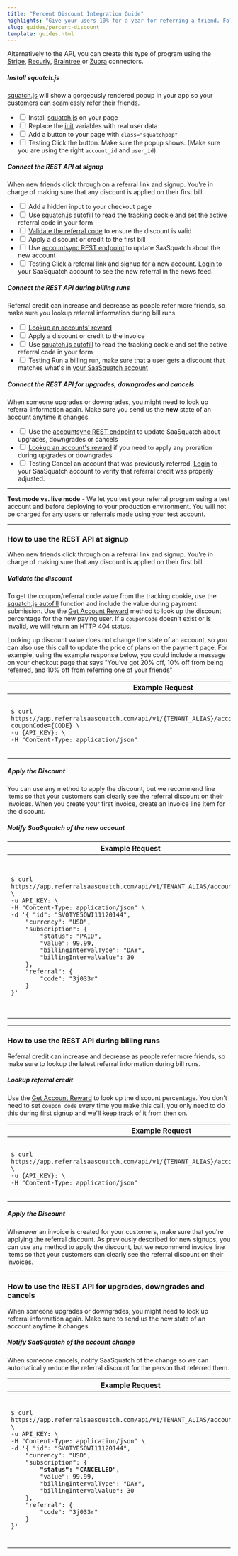 ```yaml
---
title: "Percent Discount Integration Guide"
highlights: "Give your users 10% for a year for referring a friend. Follow this guide to setup a 'Give 10%, Get 10% Referral Program' using the SaaSquatch REST API and Squatch.js"
slug: guides/percent-discount
template: guides.html
---
```

<div class="well pull-right span3">
    Alternatively to the API, you can create this type of program using the <a href="/stripe">Stripe</a>, <a href="/recurly">Recurly</a>, <a href="/braintree">Braintree</a> or <a href="/zuora">Zuora</a> connectors.
</div>

<div class="install-guide-checklist">
    
<h5 data-toggle="collapse" data-target=".install-step1">Install squatch.js</h5>
<div class="install-step1 collapse in">
    <p><a href="/app-integration">squatch.js</a> will show a gorgeously rendered popup in your app so your customers can seamlessly refer their friends.</p>
    <ul class="unstyled">
        <li><label class="checkbox"><input type="checkbox"> Install <a href="/app-integration">squatch.js</a> on your page</label></li>
        <li><label class="checkbox"><input type="checkbox"> Replace the <a href="/squatchjs#init">init</a> variables with real user data</label></li>
        <li><label class="checkbox"><input type="checkbox"> Add a button to your page with <code>class="squatchpop"</code></label></li>
        <li><label class="checkbox"><input type="checkbox"> <span class="label">Testing</span> Click the button. Make sure the popup shows. (Make sure you are using the right <code>account_id</code> and <code>user_id</code>)</label></li>
    </ul>
</div>

<h5 data-toggle="collapse" data-target=".install-step2">Connect the REST API at signup</h5>
<div class="install-step2 collapse">
    <p>When new friends click through on a referral link and signup. You're in charge of making sure that any discount is applied on their first bill.</p>
    <ul class="unstyled">
        <li><label class="checkbox"><input type="checkbox"> Add a hidden input to your checkout page</label></li>
        <li><label class="checkbox"><input type="checkbox"> Use <a href="/squatchjs#autofill">squatch.js autofill</a> to read the tracking cookie and set the active referral code in your form</label></li>
        <li><label class="checkbox"><input type="checkbox"> <a href="/api/methods#get_coupon">Validate the referral code</a> to ensure the discount is valid</label></li>
        <li><label class="checkbox"><input type="checkbox"> Apply a discount or credit to the first bill</label></li>
        <li><label class="checkbox"><input type="checkbox"> Use <a href="/api/methods#account_sync">accountsync REST endpoint</a> to update SaaSquatch about the new account</label></li>
        <li><label class="checkbox"><input type="checkbox"> <span class="label">Testing</span> Click a referral link and signup for a new account. <a href="https://app.referralsaasquatch.com/">Login</a> to your SaaSquatch account
            to see the new referral in the news feed.
        </label></li>
    </ul>
</div>

<h5 data-toggle="collapse" data-target=".install-step3">Connect the REST API during billing runs</h5>
<div class="install-step3 collapse">
    <p>Referral credit can increase and decrease as people refer more friends, so make sure you lookup referral information during bill runs.</p>
    <ul class="unstyled">
        <li><label class="checkbox"><input type="checkbox"> <a href="/api/methods#get_account_reward">Lookup an accounts' reward</a></label></li>
        <li><label class="checkbox"><input type="checkbox"> Apply a discount or credit to the invoice</label></li>
        <li><label class="checkbox"><input type="checkbox"> Use <a href="/squatchjs#autofill">squatch.js autofill</a> to read the tracking cookie and set the active referral code in your form</label></li>
        <li><label class="checkbox"><input type="checkbox"> <span class="label">Testing</span> Run a billing run, 
            make sure that a user gets a discount that matches what's in <a href="https://app.referralsaasquatch.com/">your SaaSquatch account</a>
        </label></li>
    </ul>
</div>


<h5 data-toggle="collapse" data-target=".install-step4">Connect the REST API for upgrades, downgrades and cancels</h5>
<div class="install-step4 collapse">
    <p>When someone upgrades or downgrades, you might need to look up referral information again. Make sure you send us the <b>new</b> state of an account anytime it changes.</p>
    <ul class="unstyled">
        <li><label class="checkbox"><input type="checkbox"> Use the <a href="/api/methods#account_sync">accountsync REST endpoint</a> to update SaaSquatch about upgrades, downgrades or cancels</label></li>
        <li><label class="checkbox"><input type="checkbox"> <a href="/api/methods#get_account_reward">Lookup an account's reward</a> if you need to apply any proration during upgrades or downgrades</label></li>
        <li><label class="checkbox"><input type="checkbox"> <span class="label">Testing</span> Cancel an account that was previously referred. <a href="https://app.referralsaasquatch.com/">Login</a> to 
            your SaaSquatch account to verify that referral credit was properly adjusted.
        </label></li>
    </ul>
</div>

</div>



<hr/>
<div>
    <b>Test mode vs. live mode</b> - We let you test your referral program using a test account and before deploying to your production environment. You will not be charged for any users or referrals 
    made using your test account.
</div>

<hr/>
<h3>How to use the REST API at signup</h3>

<p>When new friends click through on a referral link and signup. You're in charge of making sure that any discount is applied on their first bill.</p>

<h5>Validate the discount</h5>
<p>To get the coupon/referral code value from the tracking cookie, use the <a href="/squatchjs#autofill">squatch.js autofill</a> function and include the value during payment submission. Use the <a href="/api/methods#get_account_reward">Get Account Reward</a> method to look up the discount percentage for the new paying user. If a <code>couponCode</code> doesn't exist or is invalid, we will return an HTTP 404 status.</p>

<p>Looking up discount value does not change the state of an account, so you can also use this call to update the price of plans on the payment page. For example, 
  using the example response below, you could include a message on your checkout page that says "You’ve got 20% off, 10% off from being referred, and 10% off from referring one of your friends"</p>

<table class="table">
    <thead>
        <tr>
            <th style="width: 50%;">Example Request</th>
            <th>Example Response</th>                
        </tr>
    </thead>
    <tbody>
        <tr>
            <td><pre><code>$ curl https://app.referralsaasquatch.com/api/v1/{TENANT_ALIAS}/account/{ACCOUNTID}/reward?couponCode={CODE} \
-u {API_KEY}: \
-H "Content-Type: application/json"</code></pre></td>
            <td><pre><code>{
    "accountId":"SV0TYE5OWI11120144",
    "discountPercentage":20,
    "referrerDiscountPercent":10,
    "referredDiscountPercent":10
}</code></pre></td>
        </tr>
    </tbody>
</table>


<h5>Apply the Discount</h5>

<p>You can use any method to apply the discount, but we recommend line items so that your customers can clearly see the referral discount on their 
invoices. When you create your first invoice, create an invoice line item for the discount.</p>

<h5>Notify SaaSquatch of the new account</h5>

<table class="table">
    <thead>
        <tr>
            <th style="width: 50%;">Example Request</th>
            <th>Example Response</th>                
        </tr>
    </thead>
    <tbody>
        <tr>
            <td><pre><code>$ curl https://app.referralsaasquatch.com/api/v1/TENANT_ALIAS/accountsync \
-u API_KEY: \
-H "Content-Type: application/json" \
-d '{ "id": "SV0TYE5OWI11120144",
    "currency": "USD",
    "subscription": {
        "status": "PAID", 
        "value": 99.99,
        "billingIntervalType": "DAY",
        "billingIntervalValue": 30
    },
    "referral": {
        "code": "3j033r"
    }
}'</code></pre></td>
            <td><pre><code>{
    "id": "SV0TYE5OWI11120144",
    "currency": "USD",
    "subscription": {
        "status": "PAID", 
        "value"": 99.99,
        "billingIntervalType": "DAY",
        "billingIntervalValue": 30
    },
    "referral": {
        "code": "3j033r"
    }
}</code></pre></td>
        </tr>
    </tbody>
</table>

<hr />
<h3>How to use the REST API during billing runs</h3>

<p>Referral credit can increase and decrease as people refer more friends, so make sure to lookup the latest referral information during bill runs.</p>
        
<h5>Lookup referral credit</h5>

<p>Use the <a href="/api/methods#get_account_reward">Get Account Reward</a> to look up the discount percentage. 
   You don't need to set <code>coupon_code</code> every time you make this call, you only need to do this during first signup and we'll 
   keep track of it from then on.
</p>

<table class="table">
    <thead>
        <tr>
            <th style="width: 50%;">Example Request</th>
            <th>Example Response</th>                
        </tr>
    </thead>
    <tbody>
        <tr>
            <td><pre><code>$ curl https://app.referralsaasquatch.com/api/v1/{TENANT_ALIAS}/account/{ACCOUNTID}/reward \
-u {API_KEY}: \
-H "Content-Type: application/json"
</code></pre></td>
            <td><pre><code>{
    "accountId":"SV0TYE5OWI11120144",
    "discountPercentage":20,
    "referrerDiscountPercent":10,
    "referredDiscountPercent":10
}</code></pre></td>
        </tr>
    </tbody>
</table>

<h5>Apply the Discount</h5>

<p>Whenever an invoice is created for your customers, make sure that you're applying the referral discount. As previously described for new signups, you can use
any method to apply the discount, but we recommend invoice line items so that your customers can clearly see the referral discount on their invoices.</p>


<hr/>

<h3>How to use the REST API for upgrades, downgrades and cancels</h3>

<p>When someone upgrades or downgrades, you might need to look up referral information again. Make sure to send us the new state of an account anytime it changes.</p>

<h5>Notify SaaSquatch of the account change</h5>

<p>When someone cancels, notify SaaSquatch of the change so we can automatically reduce the referral discount for the person that referred them.</p>

<table class="table">
    <thead>
        <tr>
            <th style="width: 50%;">Example Request</th>
            <th>Example Response</th>                
        </tr>
    </thead>
    <tbody>
        <tr>
            <td><pre><code>$ curl https://app.referralsaasquatch.com/api/v1/TENANT_ALIAS/accountsync \
-u API_KEY: \
-H "Content-Type: application/json" \
-d '{ "id": "SV0TYE5OWI11120144",
    "currency": "USD",
    "subscription": {
        <span class="nocode"><strong>"status": "CANCELLED",</strong></span>
        "value": 99.99,
        "billingIntervalType": "DAY",
        "billingIntervalValue": 30
    },
    "referral": {
        "code": "3j033r"
    }
}'</code></pre></td>
            <td><pre><code>{
    "id": "SV0TYE5OWI11120144",
    "currency": "USD",
    "subscription": {
        <span class="nocode"><strong>"status": "CANCELLED",</strong></span>
        "value": 99.99,
        "billingIntervalType": "DAY",
        "billingIntervalValue": 30
    },
    "referral": {
        "code": "3j033r"
    }
}</code></pre></td>
        </tr>
    </tbody>
</table>